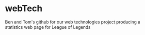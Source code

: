 # webTech
Ben and Tom's github for our web technologies project producing a statistics web page for League of Legends
